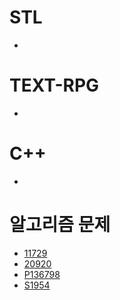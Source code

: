 # STL
- []()

# TEXT-RPG
- []()

# C++
- []()

# 알고리즘 문제
- [11729](https://github.com/uniye/Algorithm_code/blob/main/16week/11729.cpp)
- [20920](https://github.com/uniye/Algorithm_code/blob/main/16week/20920.cpp)
- [P136798](https://github.com/uniye/Algorithm_code/blob/main/16week/P136798.cpp)
- [S1954](https://github.com/uniye/Algorithm_code/blob/main/16week/S1954.cpp)


